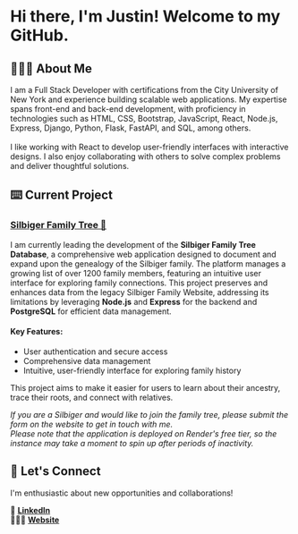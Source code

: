 # Hi there, I'm Justin! Welcome to my GitHub.

## 👨🏻‍💻 About Me 

I am a Full Stack Developer with certifications from the City University of New York and experience building scalable web applications. My expertise spans front-end and back-end development, with proficiency in technologies such as HTML, CSS, Bootstrap, JavaScript, React, Node.js, Express, Django, Python, Flask, FastAPI, and SQL, among others. 
<br><br>
I like working with React to develop user-friendly interfaces with interactive designs. I also enjoy collaborating with others to solve complex problems and deliver thoughtful solutions.

## ⌨️ Current Project 

### [Silbiger Family Tree 🌲](https://github.com/JustinSilbiger/silbiger)

I am currently leading the development of the **Silbiger Family Tree Database**, a comprehensive web application designed to document and expand upon the genealogy of the Silbiger family. The platform manages a growing list of over 1200 family members, featuring an intuitive user interface for exploring family connections. This project preserves and enhances data from the legacy Silbiger Family Website, addressing its limitations by leveraging **Node.js** and **Express** for the backend and **PostgreSQL** for efficient data management.

#### Key Features:
- User authentication and secure access
- Comprehensive data management
- Intuitive, user-friendly interface for exploring family history

This project aims to make it easier for users to learn about their ancestry, trace their roots, and connect with relatives.

*If you are a Silbiger and would like to join the family tree, please submit the form on the website to get in touch with me.*
<br>
*Please note that the application is deployed on Render's free tier, so the instance may take a moment to spin up after periods of inactivity.*


  
## 🛜 Let's Connect 

I'm enthusiastic about new opportunities and collaborations!

💼 [**LinkedIn**](https://www.linkedin.com/in/justinzs/)\
👨🏻‍💻 [**Website**](https://justinsilbiger.github.io/#contact)
